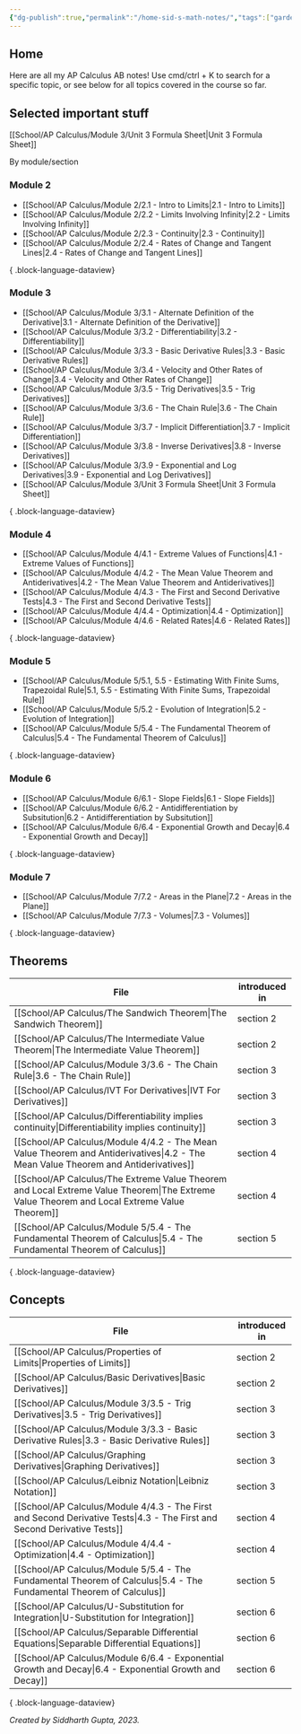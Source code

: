 ```yaml
---
{"dg-publish":true,"permalink":"/home-sid-s-math-notes/","tags":["gardenEntry"],"created":"","updated":""}
---
```


## **Home**
Here are all my AP Calculus AB notes! Use cmd/ctrl + K to search for a specific topic, or see below for all topics covered in the course so far.

## Selected important stuff
[[School/AP Calculus/Module 3/Unit 3 Formula Sheet\|Unit 3 Formula Sheet]]

By module/section
### Module 2
- [[School/AP Calculus/Module 2/2.1 - Intro to Limits\|2.1 - Intro to Limits]]
- [[School/AP Calculus/Module 2/2.2 - Limits Involving Infinity\|2.2 - Limits Involving Infinity]]
- [[School/AP Calculus/Module 2/2.3 - Continuity\|2.3 - Continuity]]
- [[School/AP Calculus/Module 2/2.4 - Rates of Change and Tangent Lines\|2.4 - Rates of Change and Tangent Lines]]

{ .block-language-dataview}
### Module 3
- [[School/AP Calculus/Module 3/3.1 - Alternate Definition of the Derivative\|3.1 - Alternate Definition of the Derivative]]
- [[School/AP Calculus/Module 3/3.2 - Differentiability\|3.2 - Differentiability]]
- [[School/AP Calculus/Module 3/3.3 - Basic Derivative Rules\|3.3 - Basic Derivative Rules]]
- [[School/AP Calculus/Module 3/3.4 - Velocity and Other Rates of Change\|3.4 - Velocity and Other Rates of Change]]
- [[School/AP Calculus/Module 3/3.5 - Trig Derivatives\|3.5 - Trig Derivatives]]
- [[School/AP Calculus/Module 3/3.6 - The Chain Rule\|3.6 - The Chain Rule]]
- [[School/AP Calculus/Module 3/3.7 - Implicit Differentiation\|3.7 - Implicit Differentiation]]
- [[School/AP Calculus/Module 3/3.8 - Inverse Derivatives\|3.8 - Inverse Derivatives]]
- [[School/AP Calculus/Module 3/3.9 - Exponential and Log Derivatives\|3.9 - Exponential and Log Derivatives]]
- [[School/AP Calculus/Module 3/Unit 3 Formula Sheet\|Unit 3 Formula Sheet]]

{ .block-language-dataview}
### Module 4
- [[School/AP Calculus/Module 4/4.1 - Extreme Values of Functions\|4.1 - Extreme Values of Functions]]
- [[School/AP Calculus/Module 4/4.2 - The Mean Value Theorem and Antiderivatives\|4.2 - The Mean Value Theorem and Antiderivatives]]
- [[School/AP Calculus/Module 4/4.3 - The First and Second Derivative Tests\|4.3 - The First and Second Derivative Tests]]
- [[School/AP Calculus/Module 4/4.4 - Optimization\|4.4 - Optimization]]
- [[School/AP Calculus/Module 4/4.6 - Related Rates\|4.6 - Related Rates]]

{ .block-language-dataview}
### Module 5
- [[School/AP Calculus/Module 5/5.1, 5.5 - Estimating With Finite Sums, Trapezoidal Rule\|5.1, 5.5 - Estimating With Finite Sums, Trapezoidal Rule]]
- [[School/AP Calculus/Module 5/5.2 - Evolution of Integration\|5.2 - Evolution of Integration]]
- [[School/AP Calculus/Module 5/5.4 - The Fundamental Theorem of Calculus\|5.4 - The Fundamental Theorem of Calculus]]

{ .block-language-dataview}
### Module 6
- [[School/AP Calculus/Module 6/6.1 - Slope Fields\|6.1 - Slope Fields]]
- [[School/AP Calculus/Module 6/6.2 - Antidifferentiation by Subsitution\|6.2 - Antidifferentiation by Subsitution]]
- [[School/AP Calculus/Module 6/6.4 - Exponential Growth and Decay\|6.4 - Exponential Growth and Decay]]

{ .block-language-dataview}
### Module 7
- [[School/AP Calculus/Module 7/7.2 - Areas in the Plane\|7.2 - Areas in the Plane]]
- [[School/AP Calculus/Module 7/7.3 - Volumes\|7.3 - Volumes]]

{ .block-language-dataview}
## Theorems
| File                                                                                                                                           | introduced in |
| ---------------------------------------------------------------------------------------------------------------------------------------------- | ------------- |
| [[School/AP Calculus/The Sandwich Theorem\|The Sandwich Theorem]]                                                                           | section 2     |
| [[School/AP Calculus/The Intermediate Value Theorem\|The Intermediate Value Theorem]]                                                       | section 2     |
| [[School/AP Calculus/Module 3/3.6 - The Chain Rule\|3.6 - The Chain Rule]]                                                                  | section 3     |
| [[School/AP Calculus/IVT For Derivatives\|IVT For Derivatives]]                                                                             | section 3     |
| [[School/AP Calculus/Differentiability implies continuity\|Differentiability implies continuity]]                                           | section 3     |
| [[School/AP Calculus/Module 4/4.2 - The Mean Value Theorem and Antiderivatives\|4.2 - The Mean Value Theorem and Antiderivatives]]          | section 4     |
| [[School/AP Calculus/The Extreme Value Theorem and Local Extreme Value Theorem\|The Extreme Value Theorem and Local Extreme Value Theorem]] | section 4     |
| [[School/AP Calculus/Module 5/5.4 - The Fundamental Theorem of Calculus\|5.4 - The Fundamental Theorem of Calculus]]                        | section 5     |

{ .block-language-dataview}
## Concepts
| File                                                                                                                        | introduced in |
| --------------------------------------------------------------------------------------------------------------------------- | ------------- |
| [[School/AP Calculus/Properties of Limits\|Properties of Limits]]                                                        | section 2     |
| [[School/AP Calculus/Basic Derivatives\|Basic Derivatives]]                                                              | section 2     |
| [[School/AP Calculus/Module 3/3.5 - Trig Derivatives\|3.5 - Trig Derivatives]]                                           | section 3     |
| [[School/AP Calculus/Module 3/3.3 - Basic Derivative Rules\|3.3 - Basic Derivative Rules]]                               | section 3     |
| [[School/AP Calculus/Graphing Derivatives\|Graphing Derivatives]]                                                        | section 3     |
| [[School/AP Calculus/Leibniz Notation\|Leibniz Notation]]                                                                | section 3     |
| [[School/AP Calculus/Module 4/4.3 - The First and Second Derivative Tests\|4.3 - The First and Second Derivative Tests]] | section 4     |
| [[School/AP Calculus/Module 4/4.4 - Optimization\|4.4 - Optimization]]                                                   | section 4     |
| [[School/AP Calculus/Module 5/5.4 - The Fundamental Theorem of Calculus\|5.4 - The Fundamental Theorem of Calculus]]     | section 5     |
| [[School/AP Calculus/U-Substitution for Integration\|U-Substitution for Integration]]                                    | section 6     |
| [[School/AP Calculus/Separable Differential Equations\|Separable Differential Equations]]                                | section 6     |
| [[School/AP Calculus/Module 6/6.4 - Exponential Growth and Decay\|6.4 - Exponential Growth and Decay]]                   | section 6     |

{ .block-language-dataview}

_Created by Siddharth Gupta, 2023._